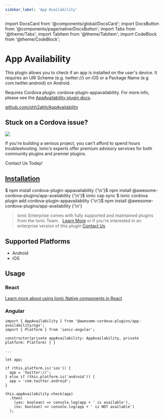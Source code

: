 ```yaml
---
sidebar_label: 'App Availability'
---
```


import DocsCard from '@components/global/DocsCard';
import DocsButton from '@components/page/native/DocsButton';
import Tabs from '@theme/Tabs';
import TabItem from '@theme/TabItem';
import CodeBlock from '@theme/CodeBlock';

# App Availability

This plugin allows you to check if an app is installed on the user's device. It requires an URI Scheme (e.g. twitter://) on iOS or a Package Name (e.g com.twitter.android) on Android.

Requires Cordova plugin: cordova-plugin-appavailability. For more info, please see the [AppAvailability plugin docs](https://github.com/ohh2ahh/AppAvailability).

<p>
  <a href="https://github.com/ohh2ahh/AppAvailability" target="_blank" rel="noopener" className="git-link">github.com/ohh2ahh/AppAvailability</a>
</p>

<h2>Stuck on a Cordova issue?</h2>
<DocsCard
  className="cordova-ee-card"
  header="Don't waste precious time on plugin issues."
  href="https://ionicframework.com/sales?product_of_interest=Ionic%20Native"
>
  <div>
    <img src="/docs/icons/native-cordova-bot.png" className="cordova-ee-img" />
    <p>If you're building a serious project, you can't afford to spend hours troubleshooting. Ionic’s experts offer premium advisory services for both community plugins and premier plugins.</p>
    <DocsButton className="native-ee-detail">Contact Us Today!</DocsButton>
  </div>
</DocsCard>

<h2 id="installation">
  <a href="#installation">Installation</a>
</h2>
<Tabs
  groupId="runtime"
  defaultValue="Capacitor"
  values={[
    { value: 'Capacitor', label: 'Capacitor' },
    { value: 'Cordova', label: 'Cordova' },
    { value: 'Enterprise', label: 'Enterprise' },
  ]}
>
  <TabItem value="Capacitor">
    <CodeBlock className="language-shell">
      $ npm install cordova-plugin-appavailability {'\n'}$ npm install @awesome-cordova-plugins/app-availability {'\n'}$
      ionic cap sync
    </CodeBlock>
  </TabItem>
  <TabItem value="Cordova">
    <CodeBlock className="language-shell">
      $ ionic cordova plugin add cordova-plugin-appavailability {'\n'}$ npm install
      @awesome-cordova-plugins/app-availability {'\n'}
    </CodeBlock>
  </TabItem>
  <TabItem value="Enterprise">
    <blockquote>
      Ionic Enterprise comes with fully supported and maintained plugins from the Ionic Team. &nbsp;
      <a className="btn" href="https://ionic.io/docs/premier-plugins">Learn More</a> or if you're interested in an enterprise version of this plugin <a className="btn" href="https://ionicframework.com/sales?product_of_interest=Ionic%20Enterprise%20Engine">Contact Us</a>
    </blockquote>
  </TabItem>
</Tabs>

## Supported Platforms

- Android
- iOS

## Usage

### React

[Learn more about using Ionic Native components in React](../native-community.md#react)

### Angular

```tsx
import { AppAvailability } from '@awesome-cordova-plugins/app-availability/ngx';
import { Platform } from 'ionic-angular';

constructor(private appAvailability: AppAvailability, private platform: Platform) { }

...

let app;

if (this.platform.is('ios')) {
  app = 'twitter://';
} else if (this.platform.is('android')) {
  app = 'com.twitter.android';
}

this.appAvailability.check(app)
  .then(
    (yes: boolean) => console.log(app + ' is available'),
    (no: boolean) => console.log(app + ' is NOT available')
  );
```
